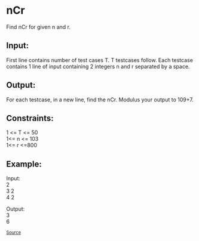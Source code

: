 <h1>nCr</h1>

<p>Find nCr for given n and r.</p>

<h2>Input:</h2>
<p>First line contains number of test cases T. T testcases follow. Each testcase contains 1 line of input containing 2 integers n and r separated by a space.</p>

<h2>Output:</h2>
<p>For each testcase, in a new line, find the nCr. Modulus your output to 109+7.</p>

<h2>Constraints:</h2>
<p>1 <= T <= 50<br>
1<= n <= 103<br>
1<= r <=800</p>

<h2>Example:</h2>
<p>Input:<br>
2<br>
3 2<br>
4 2</p>
<p>Output:<br>
3<br>
6</p>

<small><a href="https://practice.geeksforgeeks.org/problems/ncr/0">Source</a></small>